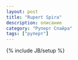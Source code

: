 ```yaml
---
layout: post
title: "Rupert Spira"
description: описание
category: "Руперт Спайра" 
tags: ["руперт"]
---
```

{% include JB/setup %}
